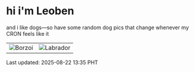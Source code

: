 # hi i'm Leoben

and i like dogs—so have some random dog pics that change whenever my CRON feels like it

|  |  |
|--------|----------|
| ![Borzoi](https://random-dog-vercel.vercel.app/api/random-borzoi?v=1755840903) | ![Labrador](https://random-dog-vercel.vercel.app/api/random-labrador?v=1755840903) |

Last updated: 2025-08-22 13:35 PHT
